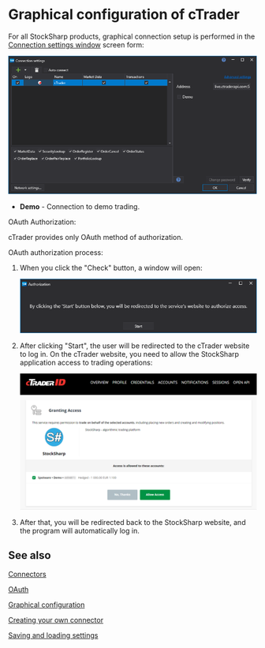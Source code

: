 # Graphical configuration of cTrader

For all StockSharp products, graphical connection setup is performed in the [Connection settings window](../../../graphical_user_interface/connection_settings_window.md) screen form:

![API GUI Settings cTrader](../../../../../images/api_gui_settings_ctrader.png)

- **Demo** - Connection to demo trading.

OAuth Authorization:

cTrader provides only OAuth method of authorization.

OAuth authorization process:

1. When you click the "Check" button, a window will open:

   ![OAuth Start](../../../../../images/oauth_start.png)

2. After clicking "Start", the user will be redirected to the cTrader website to log in. On the cTrader website, you need to allow the StockSharp application access to trading operations:

   ![cTrader Login](../../../../../images/api_gui_settings_ctrader_2.png)

3. After that, you will be redirected back to the StockSharp website, and the program will automatically log in.

## See also

[Connectors](../../../connectors.md)

[OAuth](../../oauth.md)

[Graphical configuration](../../graphical_configuration.md)

[Creating your own connector](../../creating_own_connector.md)

[Saving and loading settings](../../save_and_load_settings.md)